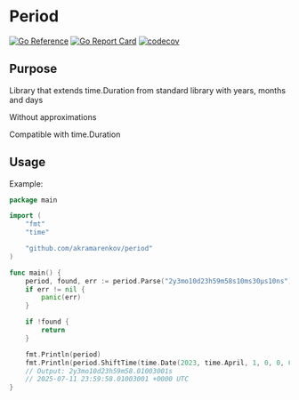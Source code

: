 # Period

[![Go Reference](https://pkg.go.dev/badge/github.com/akramarenkov/period.svg)](https://pkg.go.dev/github.com/akramarenkov/period)
[![Go Report Card](https://goreportcard.com/badge/github.com/akramarenkov/period)](https://goreportcard.com/report/github.com/akramarenkov/period)
[![codecov](https://codecov.io/gh/akramarenkov/period/releases/tag/v1.0.0/badge.svg?token=2E4F42B30C)](https://codecov.io/gh/akramarenkov/period)

## Purpose

Library that extends time.Duration from standard library with years, months and days

Without approximations

Compatible with time.Duration

## Usage

Example:

```go
package main

import (
    "fmt"
    "time"

    "github.com/akramarenkov/period"
)

func main() {
    period, found, err := period.Parse("2y3mo10d23h59m58s10ms30µs10ns")
    if err != nil {
        panic(err)
    }

    if !found {
        return
    }

    fmt.Println(period)
    fmt.Println(period.ShiftTime(time.Date(2023, time.April, 1, 0, 0, 0, 0, time.UTC)))
    // Output: 2y3mo10d23h59m58.01003001s
    // 2025-07-11 23:59:58.01003001 +0000 UTC
}
```
